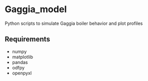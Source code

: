 # Gaggia_model
Python scripts to simulate Gaggia boiler behavior and plot profiles

## Requirements
 - numpy
 - matplotlib
 - pandas
 - odfpy
 - openpyxl
